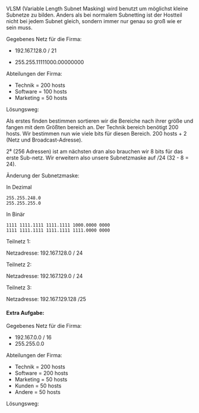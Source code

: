 
VLSM (Variable Length Subnet Masking) wird benutzt um möglichst kleine Subnetze zu bilden. Anders als bei normalem Subnetting ist der Hostteil nicht bei jedem Subnet gleich, sondern immer nur genau so groß wie er sein muss.

Gegebenes Netz für die Firma:

- 192.167.128.0 / 21

- 255.255.11111000.00000000

Abteilungen der Firma: 

- Technik = 200 hosts
- Software = 100 hosts
- Marketing = 50 hosts

Lösungsweg: 

Als erstes finden bestimmen sortieren wir die Bereiche nach ihrer größe und fangen mit dem Größten bereich an. Der Technik bereich benötigt 200 hosts. Wir bestimmen nun wie viele bits für diesen Bereich. 200 hosts + 2 (Netz und Broadcast-Adresse).

2⁸ (256 Adressen) ist am nächsten dran also brauchen wir 8 bits für das erste Sub-netz.
Wir erweitern also unsere Subnetzmaske auf /24 (32 - 8 = 24). 

Änderung der Subnetzmaske:

In Dezimal

	255.255.248.0
	255.255.255.0

In Binär

	1111 1111.1111 1111.1111 1000.0000 0000
	1111 1111.1111 1111.1111 1111.0000 0000


Teilnetz 1:

Netzadresse: 192.167.128.0 / 24

Teilnetz 2: 

Netzadresse: 192.167.129.0 / 24

Teilnetz 3:

Netzadresse: 192.167.129.128 /25 



#### Extra Aufgabe:

Gegebenes Netz für die Firma:

- 192.167.0.0 / 16
- 255.255.0.0

Abteilungen der Firma: 

- Technik = 200 hosts
- Software = 200 hosts
- Marketing = 50 hosts
- Kunden = 50 hosts 
- Andere = 50 hosts


Lösungsweg:




